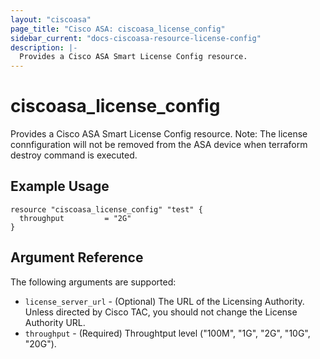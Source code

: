```yaml
---
layout: "ciscoasa"
page_title: "Cisco ASA: ciscoasa_license_config"
sidebar_current: "docs-ciscoasa-resource-license-config"
description: |-
  Provides a Cisco ASA Smart License Config resource.
---
```


# ciscoasa_license_config

Provides a Cisco ASA Smart License Config resource.
Note: The license connfiguration will not be removed from the ASA device when terraform destroy command is executed.

## Example Usage

```hcl
resource "ciscoasa_license_config" "test" {
  throughput         = "2G"
}
```

## Argument Reference

The following arguments are supported:

* `license_server_url` - (Optional) The URL of the Licensing Authority. Unless directed by Cisco TAC, you should not change the License Authority URL.
* `throughput` - (Required) Throughtput level ("100M", "1G", "2G", "10G", "20G").
